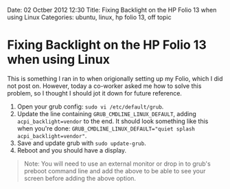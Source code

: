 Date: 02 Octber 2012 12:30
Title: Fixing Backlight on the HP Folio 13 when using Linux
Categories: ubuntu, linux, hp folio 13, off topic

# Fixing Backlight on the HP Folio 13 when using Linux

This is something I ran in to when origionally setting up my Folio, which I did not post on. However, today a co-worker asked me how to solve this problem, so I thought I should jot it down for future reference.

1. Open your grub config: `sudo vi /etc/default/grub`.
1. Update the line containing `GRUB_CMDLINE_LINUX_DEFAULT`, adding `acpi_backlight=vendor` to the end. It should look something like this when you're done: `GRUB_CMDLINE_LINUX_DEFAULT="quiet splash acpi_backlight=vendor"`.
1. Save and update grub with `sudo update-grub`.
1. Reboot and you should have a display.

> Note: You will need to use an external monitor or drop in to grub's preboot command line and add the above to be able to see your screen before adding the above option.
 
